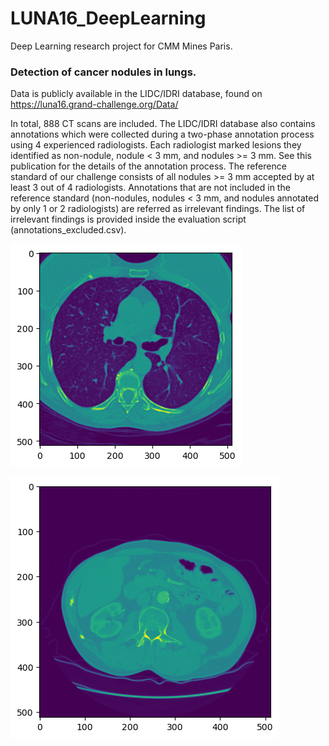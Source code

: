 # LUNA16_DeepLearning
Deep Learning research project for CMM Mines Paris.

### Detection of cancer nodules in lungs.
Data is publicly available in the LIDC/IDRI database, found on https://luna16.grand-challenge.org/Data/

In total, 888 CT scans are included. The LIDC/IDRI database also contains annotations which were collected during a two-phase annotation process using 4 experienced radiologists. Each radiologist marked lesions they identified as non-nodule, nodule < 3 mm, and nodules >= 3 mm. See this publication for the details of the annotation process. The reference standard of our challenge consists of all nodules >= 3 mm accepted by at least 3 out of 4 radiologists. Annotations that are not included in the reference standard (non-nodules, nodules < 3 mm, and nodules annotated by only 1 or 2 radiologists) are referred as irrelevant findings. The list of irrelevant findings is provided inside the evaluation script (annotations_excluded.csv).


![Image](images/image1.png)


![Image](images/image2.png)

